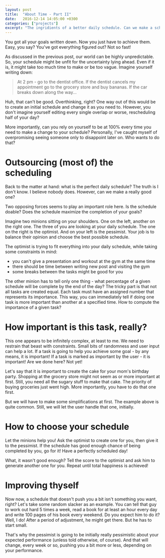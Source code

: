 ```yaml
---
layout: post
title:  "About Time - Part II"
date:   2016-12-14 14:05:00 +0300
categories: ["projects"]
excerpt: "The ingridients of a better daily schedule. Can we make a scheduler that does it for you?"
---
```


You got all your goals written down. Now you just have to achieve them. Easy, you say? You've got everything figured out? Not so fast!

As discussed in the previous post, our world can be highly unpredictable. So, your schedule might be unfit for the uncertainty lying ahead. Even if it is, it might take too much time to make or be too vague.
Imagine yourself writing down:

> At 2 pm - go to the dentist office. If the dentist cancels my appointment go to the grocery store and buy bananas. If the car breaks down along the way...

Huh, that can't be good. Overthinking, right? One way out of this would be to create an initial schedule and change it as you need to. However, you don't imagine yourself editing every single overlap or worse, rescheduling half of your day?

More importantly, can you rely on yourself to be at 100% every time you need to make a change to your schedule? Personally, I've caught myself of overpromising seeing someone only to disappoint later on. Who wants to do that?

# Outsourcing (most of) the scheduling

Back to the matter at hand: what is the perfect daily schedule? The truth is I don't know. I believe nobody does. However, can we make a really good one?

Two opposing forces seems to play an important role here. Is the schedule doable? Does the schedule maximize the completion of your goals?

Imagine two minions sitting on your shoulders. One on the left, another on the right one. The three of you are looking at your daily schedule. The one on the right is the optimist. And on your left is the pessimist. Your job is to balance their opinion and choose the best possible schedule.

The optimist is trying to fit everything into your daily schedule, while taking some constraints in mind:
* you can't give a presentation and workout at the gym at the same time
* there should be time between writing new post and visiting the gym 
* some breaks between the tasks might be good for you

The other minion has to tell only one thing - what percentage of a given schedule will be complete by the end of the day? The tricky part is that not all tasks are created equal. Each task must have an assigned number that represents its importance. This way, you can immediately tell if doing one task is more important than another at a specified time. How to compute the importance of a given task?

# How important is this task, really?

This one appears to be infinitely complex, at least to me. We need to restrain that beast with constraints. Small bits of randomness and user input can help a lot. If a task is going to help you achieve some goal - by any means, it is important! If a task is marked as important by the user - it is important! Are we done here? Not yet!

Let's say that it is important to create the cake for your mom's birthday party. Shopping at the grocery store might not seem as or more important at first. Still, you need all the sugary stuff to make that cake. The priority of buying groceries just went high. More importantly, you have to do that one first.

But we will have to make some simplifications at first. The example above is quite common. Still, we will let the user handle that one, initially.

# How to choose your schedule

Let the minions help you! Ask the optimist to create one for you, then give it to the pessimist. If the schedule has good enough chance of being completed by you, go for it! Have a perfectly scheduled day!

What, it wasn't good enough? Tell the score to the optimist and ask him to generate another one for you. Repeat until total happiness is achieved!

# Improving thyself

Now now, a schedule that doesn't push you a bit isn't something you want, right? Let's take some random slacker as an example. You can tell that guy to work out hard 5 times a week, read a book for at least an hour every day and write 100 pages of his book every weekend. Do you expect him to do it? Well, I do! After a period of adjustment, he might get there. But he has to start small.

That's why the pessimist is going to be initially really pessimistic about your expected performance (unless told otherwise, of course). And that will change, every week or so, pushing you a bit more or less, depending on your performance.
